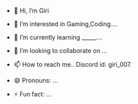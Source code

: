 - 👋 Hi, I’m Giri
- 👀 I’m interested in Gaming,Coding....
- 🌱 I’m currently learning _____....
- 💞️ I’m looking to collaborate on ...
- 📫 How to reach me.. Discord id: giri_007.

- 😄 Pronouns: ...
- ⚡ Fun fact: ...

<!---
Akiraa007/Akiraa007 is a ✨ special ✨ repository because its `README.md` (this file) appears on your GitHub profile.
You can click the Preview link to take a look at your changes.
--->

